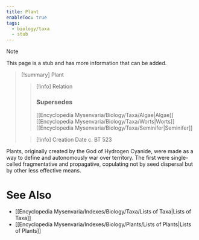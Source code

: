 ```yaml
---
title: Plant
enableToc: true
tags:
  - biology/taxa
  - stub
---
```


> [!note]
> This page is a stub and has more information that can be added.

> [!summary] Plant
> > [!info] Relation
> > ### Supersedes 
> > [[Encyclopedia Mysenvaria/Biology/Taxa/Algae|Algae]]
> > [[Encyclopedia Mysenvaria/Biology/Taxa/Worts|Worts]]
> > [[Encyclopedia Mysenvaria/Biology/Taxa/Seminifer|Seminifer]]
>
> > [!info] Creation Date
> > c. BT 523

Plants, originally created by the God of Hydrogen Cyanide, were made as a way to define and autonomously war over territory. The first were single-celled fragmentative and propagative, copulating not by seed dispersal but by other less effective means.

# See Also
- [[Encyclopedia Mysenvaria/Indexes/Biology/Taxa/Lists of Taxa|Lists of Taxa]]
- [[Encyclopedia Mysenvaria/Indexes/Biology/Plants/Lists of Plants|Lists of Plants]]
